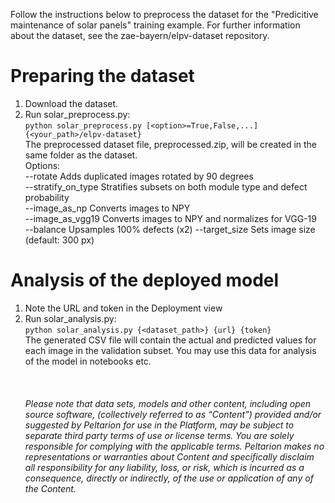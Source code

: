 Follow the instructions below to preprocess the dataset for the "Predicitive maintenance of solar panels" training example. For further information about the dataset, see the zae-bayern/elpv-dataset repository.

# Preparing the dataset
1. Download the dataset.
2. Run solar_preprocess.py:  
`
python solar_preprocess.py [<option>=True,False,...] {<your_path>/elpv-dataset}
`\
The preprocessed dataset file, preprocessed.zip, will be created in the same folder as the dataset.\
Options:\
--rotate Adds duplicated images rotated by 90 degrees\
--stratify_on_type Stratifies subsets on both module type and defect probability\
--image_as_np Converts images to NPY\
--image_as_vgg19 Converts images to NPY and normalizes for VGG-19\
--balance Upsamples 100% defects (x2)
--target_size Sets image size (default: 300 px)

# Analysis of the deployed model
1. Note the URL and token in the Deployment view
2. Run solar_analysis.py:  
`
python solar_analysis.py {<dataset_path>} {url} {token}
`  
The generated CSV file will contain the actual and predicted values for each image in the validation subset. You may use this data for analysis of the model in notebooks etc.\
\
\
\
*Please note that data sets, models and other content, including open source software, (collectively referred to as “Content”) provided and/or suggested by Peltarion for use in the Platform, may be subject to separate third party terms of use or license terms. You are solely responsible for complying with the applicable terms. Peltarion makes no representations or warranties about Content and specifically disclaim all responsibility for any liability, loss, or risk, which is incurred as a consequence, directly or indirectly, of the use or application of any of the Content.*
